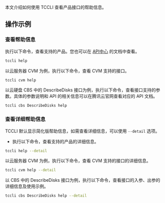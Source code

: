 本文介绍如何使用 TCCLI 查看产品接口的帮助信息。

## 操作示例

### 查看帮助信息
执行以下命令，查看支持的产品。您也可以在 [API中心](https://cloud.tencent.com/document/api) 的文档中查看。
```bash
tccli help
```
以云服务器 CVM 为例，执行以下命令，查看 CVM 支持的接口。
```bash
tccli cvm help
```
以云硬盘 CBS 中的 DescribeDisks 接口为例，执行以下命令，查看接口支持的参数。具体的参数说明和 API 的相关信息可以在腾讯云官网查看对应的 API 文档。
```bash
tccli cbs DescribeDisks help
```

### 查看详细帮助信息
TCCLI 默认显示简化版帮助信息，如需查看详细信息，可以使用 `--detail` 选项。
- 执行以下命令，查看支持的产品的详细信息。
```bash
tccli help --detail
```
以云服务器 CVM 为例，执行以下命令，查看 CVM 支持的接口的详细信息。
```bash
tccli cvm help --detail
```
以 CBS 中的 DescribeDisks 接口为例，执行以下命令，查看接口的入参、出参的详细信息及使用示例。
```bash
tccli cbs DescribeDisks help --detail
```
